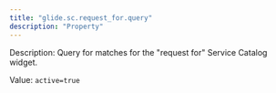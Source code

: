 ```yaml
---
title: "glide.sc.request_for.query"
description: "Property"
---
```


Description: Query for matches for the "request for" Service Catalog widget.  

Value: `active=true`